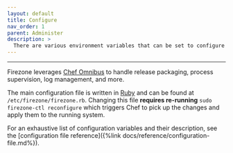 ```yaml
---
layout: default
title: Configure
nav_order: 1
parent: Administer
description: >
  There are various environment variables that can be set to configure Firezone.
---
```

---

Firezone leverages [Chef Omnibus](https://github.com/chef/omnibus) to handle
release packaging, process supervision, log management, and more.

The main configuration file is written in [Ruby](https://ruby-lang.org) and can
be found at `/etc/firezone/firezone.rb`. Changing this file **requires
re-running** `sudo firezone-ctl reconfigure` which triggers Chef to pick up the
changes and apply them to the running system.

For an exhaustive list of configuration variables and their description, see the
[configuration file reference]({%link docs/reference/configuration-file.md%}).
